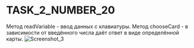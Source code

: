 # TASK_2_NUMBER_20
Метод readVariable - ввод данных с клавиатуры.
Метод chooseCard - в зависимости от введённого числа даёт ответ в виде определённой карты.
![Screenshot_3](https://user-images.githubusercontent.com/90616140/139054252-e3d8fe5f-8160-4af5-8a20-64df5f8e0315.png)
